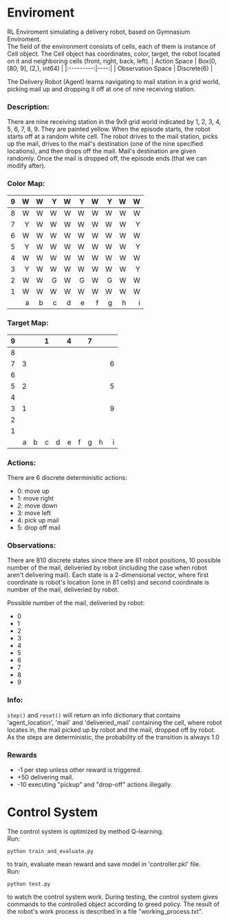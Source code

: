 # Enviroment
RL Enviroment simulating a delivery robot, based on Gymnasium Enviroment.<br/>
The field of the environment consists of cells, each of them is instance of Cell object. The Cell object has coordinates, color, target, the robot located on it and neighboring cells (front, right, back, left).
| Action Space |  Box(0, [80, 9], (2,), int64) |
|:---------:|----:|
|    Observation Space    | Discrete(6) | 

The Delivery Robot (Agent) learns navigating to mail station in a grid world, picking mail up and dropping it off at one of nine receiving station.

### Description:
There are nine receiving station in the 9x9 grid world indicated by 1, 2, 3, 4, 5, 6, 7, 8, 9. They are painted yellow. When the episode starts, the robot starts off at a random white cell. The robot drives to the mail station, picks up the mail, drives to the mail's destination (one of the nine specified locations), and then drops off the mail. Mail's destination are given randomly. Once the mail is dropped off, the episode ends (that we can modify after).
### Color Map:
| 9 |   W |    W |    Y |    W |    Y |    W |    Y |    W |    W |   
|:---------:|--:|--:|--:|--:|--:|--:|--:|--:|--:|
| 8 |   W |    W |    W |    W |    W |    W |    W |    W |    W |    
| 7 |   Y |    W |    W |    W |    W |    W |    W |    W |    Y |    
| 6 |   W |    W |    W |    W |    W |    W |    W |    W |    W |     
| 5 |   Y |    W |    W |    W |    W |    W |    W |    W |    Y |    
| 4 |   W |    W |    W |    W |    W |    W |    W |    W |    W |   
| 3 |   Y |    W |    W |    W |    W |    W |    W |    W |    Y |   
| 2 |   W |    W |    G |    W |    G |    W |    G |    W |    W |   
| 1 |   W |    W |    W |    W |    W |    W |    W |    W |    W |   
|   |   a |    b |    c |    d |    e |    f |    g |    h |    i |    
### Target Map:
| 9 |    |     |    1 |    |    4 |     |    7 |     |     |   
|:---------:|--:|--:|--:|--:|--:|--:|--:|--:|--:|
| 8 |    |     |      |    |      |     |      |     |     |     
| 7 |  3 |     |      |    |      |     |      |     |  6  |     
| 6 |    |     |      |    |      |     |      |     |     |       
| 5 |  2 |     |      |    |      |     |      |     |  5  |         
| 4 |    |     |      |    |      |     |      |     |     |       
| 3 |  1 |     |      |    |      |     |      |     |  9  |        
| 2 |    |     |      |    |      |     |      |     |     |      
| 1 |    |     |      |    |      |     |      |     |     |       
|   |  a  |  b   |  c    | d   |   e   |  f   |   g   |  h   |  i   |       
            
### Actions:
There are 6 discrete deterministic actions:
- 0: move up
- 1: move right
- 2: move down
- 3: move left
- 4: pick up mail
- 5: drop off mail
    
### Observations:
There are 810 discrete states since there are 81 robot positions, 10 possible number of the mail, deliveried by robot (including the case when robot aren't delivering mail). Each state is a 2-dimensional vector, where first coordinate is robot's location (one in 81 cells) and second coordinate is number of the mail, deliveried by robot.

Possible number of the mail, deliveried by robot:
- 0
- 1
- 2
- 3
- 4
- 5
- 6
- 7
- 8
- 9

### Info:

``step()`` and ``reset()`` will return an info dictionary that contains 'agent_location', 'mail'
and 'deliveried_mail' containing the cell, where robot locates in, the mail picked up by robot and the mail, dropped off by robot.<br/>
As the steps are deterministic, the probability of the transition is always 1.0

### Rewards
- -1 per step unless other reward is triggered.
- +50 delivering mail.
- -10  executing "pickup" and "drop-off" actions illegally.

# Control System
The control system is optimized by method Q-learning.<br/>
Run:
```
python train_and_evaluate.py

```
to train, evaluate mean reward and save model in 'controller.pkl' file.<br/>
Run:
```
python test.py
```
to watch the control system work. During testing, the control system gives commands to the controlled object according to greed policy. The result of the robot's work process is described in a file "working_process.txt".